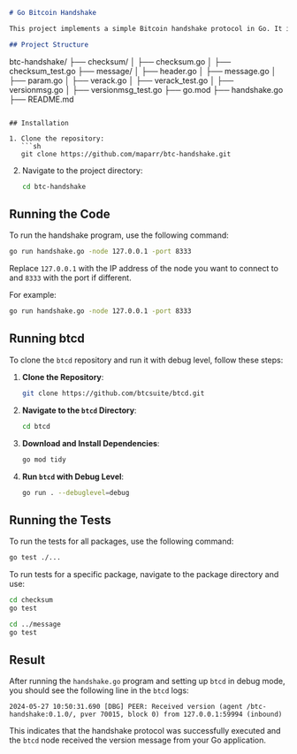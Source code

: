 ```markdown
# Go Bitcoin Handshake

This project implements a simple Bitcoin handshake protocol in Go. It includes the ability to send and receive version messages and handle verack messages.

## Project Structure

```
btc-handshake/
├── checksum/
│   ├── checksum.go
│   ├── checksum_test.go
├── message/
│   ├── header.go
│   ├── message.go
│   ├── param.go
│   ├── verack.go
│   ├── verack_test.go
│   ├── versionmsg.go
│   ├── versionmsg_test.go
├── go.mod
├── handshake.go
├── README.md
```

## Installation

1. Clone the repository:
   ```sh
   git clone https://github.com/maparr/btc-handshake.git
   ```
   
2. Navigate to the project directory:
   ```sh
   cd btc-handshake
   ```

## Running the Code

To run the handshake program, use the following command:
```sh
go run handshake.go -node 127.0.0.1 -port 8333
```
Replace `127.0.0.1` with the IP address of the node you want to connect to and `8333` with the port if different.

For example:
```sh
go run handshake.go -node 127.0.0.1 -port 8333
```

## Running btcd

To clone the `btcd` repository and run it with debug level, follow these steps:

1. **Clone the Repository**:
   ```sh
   git clone https://github.com/btcsuite/btcd.git
   ```

2. **Navigate to the `btcd` Directory**:
   ```sh
   cd btcd
   ```

3. **Download and Install Dependencies**:
   ```sh
   go mod tidy
   ```

4. **Run `btcd` with Debug Level**:
   ```sh
   go run . --debuglevel=debug
   ```

## Running the Tests

To run the tests for all packages, use the following command:
```sh
go test ./...
```

To run tests for a specific package, navigate to the package directory and use:
```sh
cd checksum
go test

cd ../message
go test
```

## Result

After running the `handshake.go` program and setting up `btcd` in debug mode, you should see the following line in the `btcd` logs:

```plaintext
2024-05-27 10:50:31.690 [DBG] PEER: Received version (agent /btc-handshake:0.1.0/, pver 70015, block 0) from 127.0.0.1:59994 (inbound)
```

This indicates that the handshake protocol was successfully executed and the `btcd` node received the version message from your Go application.
```